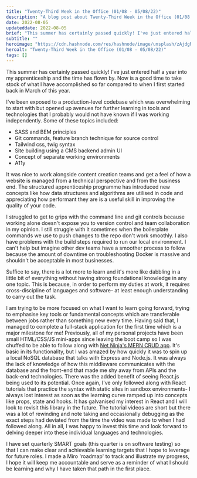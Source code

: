 ```yaml
---
title: "Twenty-Third Week in the Office (01/08 - 05/08/22)"
description: "A blog post about Twenty-Third Week in the Office (01/08 - 05/08/22)"
date: 2022-08-05
updateddate: 2022-08-05
brief: "This summer has certainly passed quickly! I've just entered half a year into my apprenticeship and the time has flown by. Now is a good time to take stock of what I have accomplished so far compared to when I first started back in March of this year...."
subtitle: ""
heroimage: "https://cdn.hashnode.com/res/hashnode/image/unsplash/zAjdgNXsMeg/upload/v1659712072780/Yku03_O1o3.jpeg"
heroalt: "Twenty-Third Week in the Office (01/08 - 05/08/22)"
tags: []
---
```


This summer has certainly passed quickly! I've just entered half a year into my apprenticeship and the time has flown by. Now is a good time to take stock of what I have accomplished so far compared to when I first started back in March of this year.

I've been exposed to a production-level codebase which was overwhelming to start with but opened up avenues for further learning in tools and technologies that I probably would not have known if I was working independently. Some of these topics included:


- SASS and BEM principles
- Git commands, feature branch technique for source control
- Tailwind css, twig syntax
- Site building using a CMS backend admin UI
- Concept of separate working environments
- A11y

It was nice to work alongside content creation teams and get a feel of how a website is managed from a technical perspective and from the business end. The structured apprenticeship programme has introduced new concepts like how data structures and algorithms are utilised in code and appreciating how performant they are is a useful skill in improving the quality of your code. 

I struggled to get to grips with the command line and git controls because working alone doesn't expose you to version control and team collaboration in my opinion. I still struggle with it sometimes when the boilerplate commands we use to push changes to the repo don't work smoothly. I also have problems with the build steps required to run our local environment. I can't help but imagine other dev teams have a smoother process to follow because the amount of downtime on troubleshooting Docker is massive and shouldn't be acceptable in most businesses.

Suffice to say, there is a lot more to learn and it's more like dabbling in a little bit of everything without having strong foundational knowledge in any one topic. This is because, in order to perform my duties at work, it requires cross-discipline of languages and software- at least enough understanding to carry out the task. 

I am trying to be more focused on what I want to learn going forward, trying to emphasise key tools or fundamental concepts which are transferable between jobs rather than something new every time. Having said that, I managed to complete a full-stack application for the first time which is a major milestone for me! Previously, all of my personal projects have been small HTML/CSS/JS mini-apps since leaving the boot camp so I was chuffed to be able to follow along with [Net Ninja's MERN CRUD app](https://www.youtube.com/watch?v=98BzS5Oz5E4). It's basic in its functionality, but I was amazed by how quickly it was to spin up a local NoSQL database that talks with Express and Node.js. It was always the lack of knowledge of how this middleware communicates with the database and the front-end that made me shy away from APIs and the back-end technologies. There was the added benefit of seeing React.js being used to its potential. Once again, I've only followed along with React tutorials that practice the syntax with static sites in sandbox environments- I always lost interest as soon as the learning curve ramped up into concepts like props, state and hooks. It has galvanised my interest in React and I will look to revisit this library in the future.
The tutorial videos are short but there was a lot of rewinding and note taking and occasionally debugging as the exact steps had deviated from the time the video was made to when I had followed along. All in all, I was happy to invest this time and look forward to delving deeper into these individual languages and technologies.

I have set quarterly SMART goals (this quarter is on software testing) so that I can make clear and achievable learning targets that I hope to leverage for future roles. I made a Miro 'roadmap' to track and illustrate my progress, I hope it will keep me accountable and serve as a reminder of what I should be learning and why I have taken that path in the first place. 